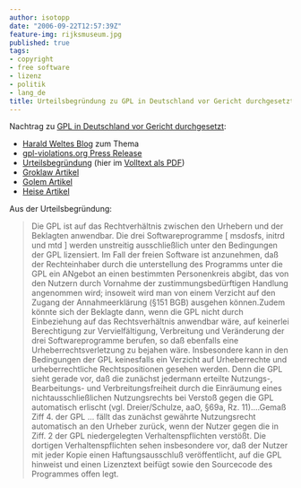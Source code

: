 ```yaml
---
author: isotopp
date: "2006-09-22T12:57:39Z"
feature-img: rijksmuseum.jpg
published: true
tags:
- copyright
- free software
- lizenz
- politik
- lang_de
title: Urteilsbegründung zu GPL in Deutschland vor Gericht durchgesetzt
---
```

Nachtrag zu
[GPL in Deutschland vor Gericht durchgesetzt](../2004-04-15-gnu-gpl-in-deutschland):

- [Harald Weltes Blog](http://gnumonks.org/~laforge/weblog/2006/09/22#20060922-dlink-verdict) zum Thema
- [gpl-violations.org Press Release](http://gpl-violations.org/news/20060922-dlink-judgement_frankfurt.html)
- [Urteilsbegründung](http://www.jbb.de/html/?page=news&id=48) (hier im [Volltext als PDF](http://www.jbb.de/urteil_lg_frankfurt_gpl.pdf))
- [Groklaw Artikel](http://www.groklaw.net/article.php?story=20060922134536257)
- [Golem Artikel](http://www.golem.de/0609/47974.html)
- [Heise Artikel](http://www.heise.de/newsticker/meldung/78530)

Aus der Urteilsbegründung:

> Die GPL ist auf das Rechtverhältnis zwischen den Urhebern und der
> Beklagten anwendbar. Die drei Softwareprogramme [ msdosfs, initrd und mtd
> ] werden unstreitig ausschließlich unter den Bedingungen der GPL
> lizensiert. Im Fall der freien Software ist anzunehmen, daß der
> Rechteinhaber durch die unterstellung des Programms unter die GPL ein
> ANgebot an einen bestimmten Personenkreis abgibt, das von den Nutzern
> durch Vornahme der zustimmungsbedürftigen Handlung angenommen wird;
> insoweit wird man von einem Verzicht auf den Zugang der Annahmeerklärung
> (§151 BGB) ausgehen können.Zudem könnte sich der Beklagte dann, wenn die
> GPL nicht durch Einbeziehung auf das Rechtsverhältnis anwendbar wäre, auf
> keinerlei Berechtigung zur Vervielfältigung, Verbreitung und Veränderung
> der drei Softwareprogramme berufen, so daß ebenfalls eine
> Urheberrechtsverletzung zu bejahen wäre. Insbesondere kann in den
> Bedingungen der GPL keinesfalls ein Verzicht auf Urheberrechte und
> urheberrechtliche Rechtspositionen gesehen werden. Denn die GPL sieht
> gerade vor, daß die zunächst jedermann erteilte Nutzungs-, Bearbeitungs-
> und Verbreitungsfreiheit durch die Einräumung eines nichtausschließlichen
> Nutzungsrechts bei Verstoß gegen die GPL automatisch erlischt (vgl.
> Dreier/Schulze, aaO, §69a, Rz. 11)....Gemaß Ziff 4. der GPL ... fällt das
> zunächst gewährte Nutzungsrecht automatisch an den Urheber zurück, wenn
> der Nutzer gegen die in Ziff. 2 der GPL niedergelegten Verhaltenspflichten
> verstößt. Die dortigen Verhaltenspflichten sehen insbesondere vor, daß der
> Nutzer mit jeder Kopie einen Haftungsausschluß veröffentlicht, auf die GPL
> hinweist und einen Lizenztext beifügt sowie den Sourcecode des Programmes
> offen legt.

